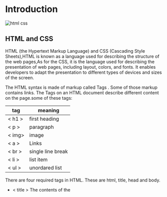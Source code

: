# Introduction 

![html css](https://divbyte.com/wp-content/uploads/2019/02/html-css.png)

 ## HTML and CSS

HTML (the Hypertext Markup Language) and CSS (Cascading Style Sheets),HTML is known as a language used for describing the structure of the web pages,As for the CSS, it is the language used for describing the presentation of web pages, including layout, colors, and fonts. It enables developers to adapt the presentation to different types of devices and sizes of the screen.

The HTML syntax is made of markup called Tags . Some of those markup contains links. The Tags on an HTML document describe different content on the page.some of these tags:

  | tag   |  meaning            |
  | ---   |  -----------        |
  |< h1 > | first heading       |
  |< p >  | paragraph           |
  |< img> | image               |
  |< a >  | Links               |
  |< br > |single line break    |
  |< li > |list item            |
  |< ul > |unordared list       |
  
  There are four required tags in HTML. These are html, title, head and body.
  *  < title > The contents of the <title> element are either shown in the top of the browser
  *  < head >  Before the <body> element you will often see a <head> element. 
  *  < body >  Everything inside this element is shown inside the main browser window.
 Elements are usually made up of two tags: an opening tag and a closing tag. (The closing tag has an extra forward slash in it.) Each HTML element tells the browser something  about the information that sits between its opening and closing tags.
  
  
![html code](https://www.almrsal.com/wp-content/uploads/2019/02/%D8%A7%D9%83%D9%88%D8%A7%D8%AF-%D9%84%D9%84%D9%85%D9%88%D8%A7%D9%82%D8%B9.png)

When creating a web page, you add tags to the contents of the page. These tags provide extra meaning ,these "tage" known as a Semantic markup , like header,footer,main,article.
 
 ## HTML Layout Elements
  An HTML layout is a structure that helps the user navigate through web pages easily. It is a way in which you can design web pages using simple HTML tags.HTML5 introduces a   new set of elements that allow you to divide up the parts of a page. The names of these elements indicate the kind of content you will find in them.
  
 * < article > - Defines an independent, self-contained content
 * < section > - Defines a section in a document.
 * < nav > - Defines a set of navigation links.
 * < header > - Defines a header for a document or a section.
 
 ## Process and Design
 
   Every website should be designed for the target audience—not just for yourself or the site owner. It is therefore very important to understand who your target audience  is.after  you know who your visitors are, you need to consider why they are coming. most of people will visit  your  website for a specific reason.Your content and design should be influenced by the goals of your users.after you know what needs to appear on your site, you can start to organize the information into sections or pages,The aim is to create a diagram of the pages that will be used to structure the site. This is known as a site map and it will show how those pages can be grouped.A wireframe is a simple sketch of the key information that needs to go on each page of a site.
 # JavaScript
 ![javascript](https://www.vitoshacademy.com/wp-content/uploads/2015/04/JS.png)
 
 JavaScript is the world's most popular programming language.JavaScript is a scripting or programming language that allows you to implement complex features on web pages, It is the third layer of the  standard web technologies, two of which (HTML and CSS),is a scripting language that enables you to create dynamically updating content, control multimedia, animate images
 
 
 
 
